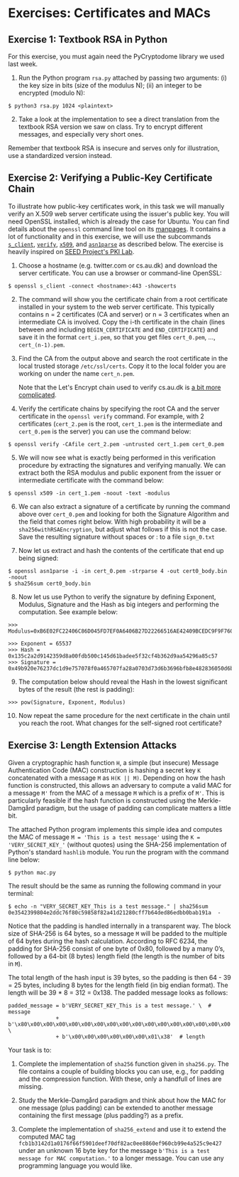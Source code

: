 # Exercises: Certificates and MACs


## Exercise 1: Textbook RSA in Python

For this exercise, you must again need the PyCryptodome library we used last week.

1. Run the Python program `rsa.py` attached by passing two arguments: (i) the key size
   in bits (size of the modulus N); (ii) an integer to be encrypted (modulo N):

```
$ python3 rsa.py 1024 <plaintext>
```

2. Take a look at the implementation to see a direct translation from the
   textbook RSA version we saw on class. Try to encrypt different messages, and especially very short ones.

Remember that textbook RSA is insecure and serves only for illustration, use a
standardized version instead.



## Exercise 2: Verifying a Public-Key Certificate Chain

To illustrate how public-key certificates work, in this task we will manually
verify an X.509 web server certificate using the issuer's public key. You will
need OpenSSL installed, which is already the case for Ubuntu.
You can find details about the `openssl` command line tool on its
[manpages](https://man.archlinux.org/man/core/openssl/openssl.1ssl.en).
It contains a lot of functionality and in this exercise, we will
use the subcommands
[`s_client`](https://man.archlinux.org/man/s_client.1ssl.en),
[`verify`](https://man.archlinux.org/man/verify.1ssl.en),
[`x509`](https://man.archlinux.org/man/x509.1ssl.en), and
[`asn1parse`](https://man.archlinux.org/man/asn1parse.1ssl.en)
as described below.
The exercise is heavily inspired on [SEED Project's PKI
Lab](https://seedsecuritylabs.org/Labs_20.04/Crypto/Crypto_PKI/).

1. Choose a hostname (e.g. twitter.com or cs.au.dk) and download the server certificate. You
   can use a browser or command-line OpenSSL:

```
$ openssl s_client -connect <hostname>:443 -showcerts
```

2. The command will show you the certificate chain from a root certificate
   installed in your system to the web server certificate. This typically
   contains n = 2 certificates (CA and server) or n = 3 certificates when an
   intermediate CA is involved. Copy the i-th certificate in the chain (lines
   between and including `BEGIN_CERTIFICATE` and `END_CERTIFICATE`) and save it
   in the format `cert_i.pem`, so that you get files `cert_0.pem`, ...,
   `cert_(n-1).pem`.

3. Find the CA from the output above and search the root certificate in the
   local trusted storage `/etc/ssl/certs`. Copy it to the local folder you are
   working on under the name `cert_n.pem`.

   Note that the Let's Encrypt chain used to verify cs.au.dk is [a bit more complicated](https://letsencrypt.org/certificates/).

4. Verify the certificate chains by specifying the root CA and the server
   certificate in the `openssl verify` command. For example, with 2
   certificates (`cert_2.pem` is the root, `cert_1.pem` is the intermediate and
   `cert_0.pem` is the server) you can use the command below:

```
$ openssl verify -CAfile cert_2.pem -untrusted cert_1.pem cert_0.pem
```

5. We will now see what is exactly being performed in this verification
   procedure by extracting the signatures and verifying manually. We can
   extract both the RSA modulus and public exponent from the issuer or
   intermediate certificate with the command below:

```
$ openssl x509 -in cert_1.pem -noout -text -modulus
```

6. We can also extract a signature of a certificate by running the command
   above over `cert_0.pem` and looking for both the Signature Algorithm and the
   field that comes right below. With high probability it will be a
   `sha256withRSAEncryption`, but adjust what follows if this is not the case.
   Save the resulting signature without spaces or : to a file `sign_0.txt`

7. Now let us extract and hash the contents of the certificate that end up
   being signed:

```
$ openssl asn1parse -i -in cert_0.pem -strparse 4 -out cert0_body.bin -noout
$ sha256sum cert0_body.bin
```

8. Now let us use Python to verify the signature by defining Exponent, Modulus,
   Signature and the Hash as big integers and performing the computation. See
   example below:

```
>>> Modulus=0xB6E02FC22406C86D045FD7EF0A6406B27D22266516AE42409BCEDC9F9F76073EC330558719B94F940E5A941F5556B4C2022AAFD098EE0B40D7C4...

>>> Exponent = 65537
>>> Hash = 0x135c2a2d9142359d8a00fdb500c145d61badee5f32cf4b362d9aa54296a85c57
>>> Signature = 0x49b920e76237dc1d9e757078f0a465707fa28a0703d73d6b3696bfb8e482836050d6b6473d08ceb937c85a1316a4f9493f9e9451ff495cd26c5922c31397f69c49849c1...
```

9. The computation below should reveal the Hash in the lowest significant bytes
   of the result (the rest is padding):

```
>>> pow(Signature, Exponent, Modulus)
```

10. Now repeat the same procedure for the next certificate in the chain until
    you reach the root. What changes for the self-signed root certificate?



## Exercise 3: Length Extension Attacks

Given a cryptographic hash function `H`, a simple (but insecure) Message
Authentication Code (MAC) construction is hashing a secret key `K` concatenated
with a message `M` as `H(K || M)`. Depending on how the hash function is
constructed, this allows an adversary to compute a valid MAC for a message `M'`
from the MAC of a message `M` which is a prefix of `M'`. This is particularly
feasible if the hash function is constructed using the Merkle-Damgård paradigm,
but the usage of padding can complicate matters a little bit.

The attached Python program implements this simple idea and computes the MAC of
message `M = 'This is a test message'` using the `K = 'VERY_SECRET_KEY_'` (without
quotes) using the SHA-256 implementation of Python's standard `hashlib` module.
You run the program with the command line below:

```
$ python mac.py
```

The result should be the same as running the following command in your terminal:

```
$ echo -n "VERY_SECRET_KEY_This is a test message." | sha256sum
0e3542399804e2ddc76f80c59858f82a41d21280cff7b64ded86edbb0bab191a  -
```

Notice that the padding is handled internally in a transparent way.  The block
size of SHA-256 is 64 bytes, so a message `M` will be padded to the multiple of
64 bytes during the hash calculation.  According to RFC 6234, the padding for
SHA-256 consist of one byte of 0x80, followed by a many 0’s, followed by a
64-bit (8 bytes) length field (the length is the number of bits in `M`).

The total length of the hash input is 39 bytes, so the padding is then 64 - 39
= 25 bytes, including 8 bytes for the length field (in big endian format). The
length will be 39 * 8 = 312 = 0x138. The padded message looks as follows:

```
padded_message = b'VERY_SECRET_KEY_This is a test message.' \  # message
               + b'\x80\x00\x00\x00\x00\x00\x00\x00\x00\x00\x00\x00\x00\x00\x00\x00\x00' \
               + b'\x00\x00\x00\x00\x00\x00\x01\x38'  # length
```

Your task is to:

1. Complete the implementation of `sha256` function given in `sha256.py`. The
   file contains a couple of building blocks you can use, e.g., for padding and
   the compression function.  With these, only a handfull of lines are missing.

2. Study the Merkle-Damgård paradigm and think about how the MAC for one
   message (plus padding) can be extended to another message containing the
   first message (plus padding?) as a prefix.

3. Complete the implementation of `sha256_extend` and use it to extend the
   computed MAC tag
   `fcb1b3142d1a0176f66f5901deef70df82ac0ee8860ef960cb99e4a525c9e427` under an
   unknown 16 byte key for the message
   `b'This is a test message for MAC computation.'`
   to a longer message. You can use any programming language you would like.
